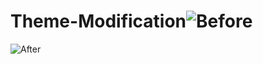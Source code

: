 # Theme-Modification![Before](https://user-images.githubusercontent.com/121854064/219045030-f1f2c82d-5aec-4222-9245-4a2648ad8275.png)
![After](https://user-images.githubusercontent.com/121854064/219046100-bb689db0-f7f1-4d95-b37d-485cef18a522.png)
